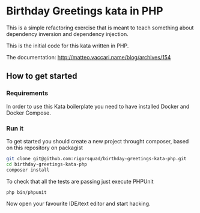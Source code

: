 # Birthday Greetings kata in PHP

This is a simple refactoring exercise that is meant to teach something about dependency inversion and dependency injection.

This is the initial code for this kata written in PHP.

The documentation: http://matteo.vaccari.name/blog/archives/154

## How to get started

### Requirements

In order to use this Kata boilerplate you need to have installed Docker and Docker Compose.

### Run it

To get started you should create a new project throught composer, based on this repository on packagist

```bash
git clone git@github.com:rigorsquad/birthday-greetings-kata-php.git
cd birthday-greetings-kata-php
composer install
```

To check that all the tests are passing just execute PHPUnit

```bash
php bin/phpunit
```

Now open your favourite IDE/text editor and start hacking.
